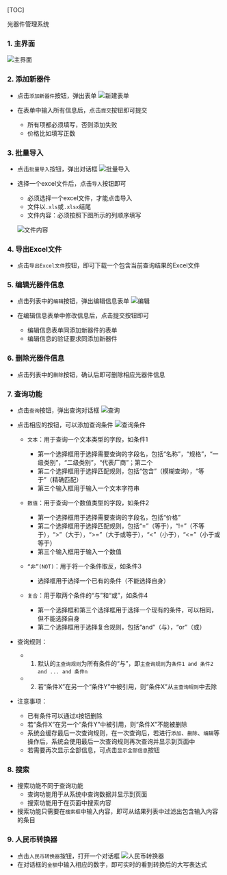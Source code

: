 [TOC]

光器件管理系统

### 1. 主界面

![主界面](https://github.com/corkili/od/tree/master/src/main/resources/static/img/01_index.png)

### 2. 添加新器件

  - 点击```添加新器件```按钮，弹出表单
  ![新建表单](https://github.com/corkili/od/tree/master/src/main/resources/static/img/02_add.png)

  - 在表单中输入所有信息后，点击```提交```按钮即可提交
    + 所有项都必须填写，否则添加失败
    + 价格比如填写正数

### 3. 批量导入

  - 点击```批量导入```按钮，弹出对话框
  ![批量导入](https://github.com/corkili/od/tree/master/src/main/resources/static/img/03_batch.png)

  - 选择一个excel文件后，点击```导入```按钮即可
    + 必须选择一个excel文件，才能点击导入
    + 文件以```.xls```或```.xlsx```结尾
    + 文件内容：必须按照下图所示的列顺序填写

    ![文件内容](https://github.com/corkili/od/tree/master/src/main/resources/static/img/04_excel.png)

### 4. 导出Excel文件

  - 点击```导出Excel文件```按钮，即可下载一个包含当前查询结果的Excel文件

### 5. 编辑光器件信息

  - 点击列表中的```编辑```按钮，弹出编辑信息表单
  ![编辑](https://github.com/corkili/od/tree/master/src/main/resources/static/img/05_edit.png)

  - 在编辑信息表单中修改信息后，点击提交按钮即可
    + 编辑信息表单同添加新器件的表单
    + 编辑信息的验证要求同添加新器件

### 6. 删除光器件信息

  - 点击列表中的```删除```按钮，确认后即可删除相应光器件信息

### 7. 查询功能

  - 点击```查询```按钮，弹出查询对话框
  ![查询](https://github.com/corkili/od/tree/master/src/main/resources/static/img/06_query_init.png)

  - 点击相应的按钮，可以添加查询条件
  ![查询条件](https://github.com/corkili/od/tree/master/src/main/resources/static/img/07_query_condition.png)

    + ```文本```：用于查询一个文本类型的字段，如条件1
      * 第一个选择框用于选择需要查询的字段名，包括“名称”，“规格”，“一级类别”，“二级类别”，“代表厂商”；第二个
      * 第二个选择框用于选择匹配规则，包括“包含”（模糊查询），“等于”（精确匹配）
      * 第三个输入框用于输入一个文本字符串

    + ```数值```：用于查询一个数值类型的字段，如条件2
      * 第一个选择框用于选择需要查询的字段名，包括“价格”
      * 第二个选择框用于选择匹配规则，包括“=”（等于），“!=”（不等于），“>”（大于），“>=”（大于或等于），“<”（小于），“<=”（小于或等于）
      * 第三个输入框用于输入一个数值

    + ```“非”(NOT)```：用于将一个条件取反，如条件3
      * 选择框用于选择一个已有的条件（不能选择自身）

    + ```复合```：用于取两个条件的“与”和“或”，如条件4
      * 第一个选择框和第三个选择框用于选择一个现有的条件，可以相同，但不能选择自身
      * 第二个选择框用于选择复合规则，包括“and”（与），“or”（或）

  - 查询规则：
    + 1) 默认的```主查询规则```为所有条件的“与”，即```主查询规则```为```条件1 and 条件2 and ... and 条件n```
    + 2) 若“条件X”在另一个“条件Y”中被引用，则“条件X”从```主查询规则```中去除

  - 注意事项：
    + 已有条件可以通过```X```按钮删除
    + 若“条件X”在另一个“条件Y”中被引用，则“条件X”不能被删除
    + 系统会缓存最后一次查询规则，在一次查询后，若进行```添加```、```删除```、```编辑```等操作后，系统会使用最后一次查询规则再次查询并显示到页面中
    + 若需要再次显示全部信息，可点击```显示全部信息```按钮

### 8. 搜索

  - 搜索功能不同于查询功能
    + 查询功能用于从系统中查询数据并显示到页面
    + 搜索功能用于在页面中搜索内容
  - 搜索功能只需要在```搜索框```中输入内容，即可从结果列表中过滤出包含输入内容的条目

### 9. 人民币转换器

  - 点击```人民币转换器```按钮，打开一个对话框
  ![人民币转换器](https://github.com/corkili/od/tree/master/src/main/resources/static/img/08_rmb.png)
  - 在对话框的```金额```中输入相应的数字，即可实时的看到转换后的大写表达式
